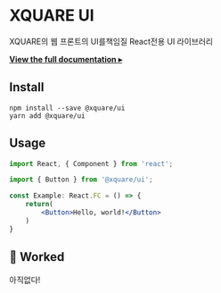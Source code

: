 

# XQUARE UI

XQUARE의 웹 프론트의 UI를책임질 React전용 UI 라이브러리

[**View the full documentation ▸**](아직없다)

## Install

```console
npm install --save @xquare/ui
yarn add @xquare/ui
```

## Usage

```jsx
import React, { Component } from 'react';

import { Button } from '@xquare/ui';

const Example: React.FC = () => {
    return(
        <Button>Hello, world!</Button>
    )
}
```

## 🎉 Worked

아직없다!


